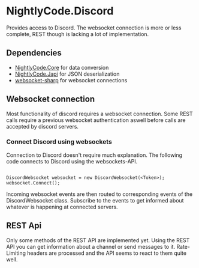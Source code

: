 ﻿# NightlyCode.Discord

Provides access to Discord. The websocket connection is more or less complete, REST though is lacking a lot of implementation.

## Dependencies

- [NightlyCode.Core](https://github.com/telmengedar/NightlyCode.Core) for data conversion
- [NightlyCode.Japi](https://github.com/telmengedar/japi) for JSON deserialization
- [websocket-sharp](https://github.com/sta/websocket-sharp) for websocket connections

## Websocket connection

Most functionality of discord requires a websocket connection. Some REST calls require a previous websocket authentication aswell before calls are accepted by discord servers.

### Connect Discord using websockets

Connection to Discord doesn't require much explanation. The following code connects to Discord using the websockets-API.

```

DiscordWebsocket websocket = new DiscordWebsocket(<Token>);
websocket.Connect();

```

Incoming websocket events are then routed to corresponding events of the DiscordWebsocket class. Subscribe to the events to get informed about whatever is happening at connected servers.

## REST Api

Only some methods of the REST API are implemented yet. Using the REST API you can get information about a channel or send messages to it. Rate-Limiting headers are processed and the API seems to react to them quite well.